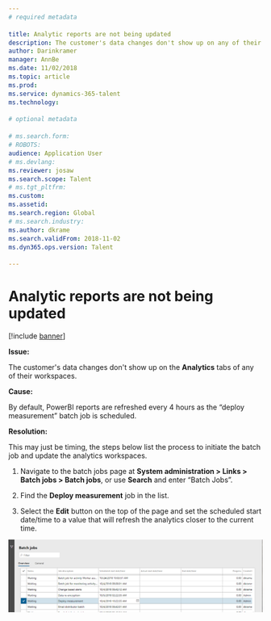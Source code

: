 ```yaml
---
# required metadata

title: Analytic reports are not being updated
description: The customer's data changes don't show up on any of their workspaces.
author: Darinkramer
manager: AnnBe
ms.date: 11/02/2018
ms.topic: article
ms.prod: 
ms.service: dynamics-365-talent
ms.technology: 

# optional metadata

# ms.search.form: 
# ROBOTS: 
audience: Application User
# ms.devlang: 
ms.reviewer: josaw
ms.search.scope: Talent
# ms.tgt_pltfrm: 
ms.custom: 
ms.assetid: 
ms.search.region: Global
# ms.search.industry: 
ms.author: dkrame
ms.search.validFrom: 2018-11-02
ms.dyn365.ops.version: Talent

---
```


# Analytic reports are not being updated

[!include [banner](includes/banner.md)]

**Issue:**

The customer's data changes don't show up on the **Analytics** tabs of any of their workspaces.

**Cause:**

By default, PowerBI reports are refreshed every 4 hours as the “deploy measurement” batch job is scheduled.

**Resolution:**

This may just be timing, the steps below list the process to initiate the batch job and update the analytics workspaces.

1.  Navigate to the batch jobs page at **System administration \> Links \> Batch jobs \> Batch jobs**, or use **Search** and enter “Batch Jobs”.

1.  Find the **Deploy measurement** job in the list.

1.  Select the **Edit** button on the top of the page and set the scheduled start date/time to a value that will refresh the analytics closer to the current time.

![](media/batch-jobs.png)

